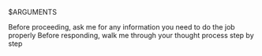 $ARGUMENTS

Before proceeding, ask me for any information you need to do the job properly
Before responding, walk me through your thought process step by step

